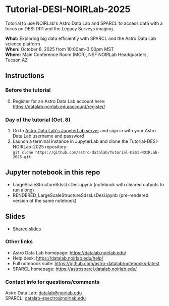 # Tutorial-DESI-NOIRLab-2025
Tutorial to use NOIRLab's Astro Data Lab and SPARCL to access data with a focus on DESI DR1 and the Legacy Surveys imaging.

**What:** Exploring big data efficiently with SPARCL and the Astro Data Lab science platform  
**When:** October 8, 2025 from 10:00am-3:00pm MST  
**Where:** Main Conference Room (MCR), NSF NOIRLab Headquarters, Tucson AZ

## Instructions
### Before the tutorial
0. Register for an Astro Data Lab account here: https://datalab.noirlab.edu/account/register/
### Day of the tutorial (Oct. 8)
1. Go to [Astro Data Lab's JupyterLab server](https://gp13.datalab.noirlab.edu/) and sign in with your Astro Data Lab username and password
2. Launch a terminal instance in JupyterLab and clone the Tutorial-DESI-NOIRLab-2025 repository:  
```git clone https://github.com/astro-datalab/Tutorial-DESI-NOIRLab-2025.git```

## Jupyter notebook in this repo
- LargeScaleStructureSdssLsDesi.ipynb (notebook with cleared outputs to run along)
- RENDERED_LargeScaleStructureSdssLsDesi.ipynb (pre-rendered version of the same notebook)

## Slides
- [Shared slides](slides)

### Other links
- Astro Data Lab homepage: https://datalab.noirlab.edu/
- Help desk: https://datalab.noirlab.edu/help/
- Full notebook suite: https://github.com/astro-datalab/notebooks-latest
- SPARCL homepage: https://astrosparcl.datalab.noirlab.edu/

### Contact info for questions/comments
Astro Data Lab: datalab@noirlab.edu  
SPARCL: datalab-spectro@noirlab.edu
